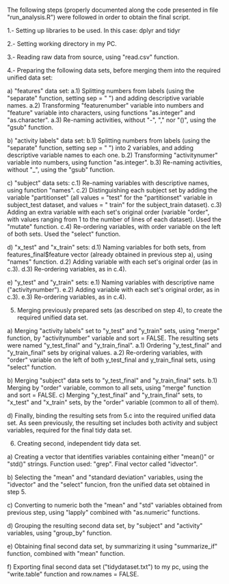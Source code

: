 The following steps (properly documented along the code presented in file "run_analysis.R") were followed in order to obtain the final script.

1.- Setting up libraries to be used.  In this case: dplyr and tidyr

2.- Setting working directory in my PC.

3.- Reading raw data from source, using "read.csv" function.

4.- Preparing the following data sets, before merging them into the required unified data set:

  a) "features" data set:
    a.1) Splitting numbers from labels (using the "separate" function, setting sep = " ") and adding descriptive variable names.
    a.2) Transforming "featurenumber" variable into numbers and "feature" variable into characters, using functions "as.integer" and "as.character".
    a.3) Re-naming activities, without "-", "," nor "()", using the "gsub" function.

  b) "activity labels" data set:
    b.1) Splitting numbers from labels (using the "separate" function, setting sep = " ") into 2 variables, and adding descriptive variable names to each one.
    b.2) Transforming "activitynumer" variable into numbers, using function "as.integer".
    b.3) Re-naming activities, without "_", using the "gsub" function.

  c) "subject" data sets:
    c.1) Re-naming variables with descriptive names, using function "names".
    c.2) Distinguishing each subject set by adding the variable "partitionset" (all values = "test" for the "partitionset" variable in subject_test dataset, and values = " train" for the subject_train dataset).
    c.3) Adding an extra variable with each set's original order (variable "order", with values ranging from 1 to the number of lines of each dataset).  Used the "mutate" function.
    c.4) Re-ordering variables, with order variable on the left of both sets.  Used the "select" function.

  d) "x_test" and "x_train" sets:
    d.1) Naming variables for both sets, from features_final$feature vector (already obtained in previous step a), using "names" function.
    d.2) Adding variable with each set's original order (as in c.3).
    d.3) Re-ordering variables, as in c.4).

  e) "y_test" and "y_train" sets:
    e.1) Naming variables with descriptive name ("activitynumber").
    e.2) Adding variable with each set's original order, as in c.3).
    e.3) Re-ordering variables, as in c.4).

5) Merging previously prepared sets (as described on step 4), to create the required unified data set.

  a) Merging "activity labels" set to "y_test" and "y_train" sets, using "merge" function, by "activitynumber" variable and sort = FALSE.  The resulting sets were named "y_test_final" and "y_train_final".
    a.1) Ordering "y_test_final" and "y_train_final" sets by original values.
    a.2) Re-ordering variables, with "order" variable on the left of both y_test_final and y_train_final sets, using "select" function.

  b) Merging "subject" data sets to "y_test_final" and "y_train_final" sets.
    b.1) Merging by "order" variable, common to all sets, using "merge" function and sort = FALSE.
  c) Merging "y_test_final" and "y_train_final" sets, to "x_test" and "x_train" sets, by the "order" variable (common to all of them).

  d) Finally, binding the resulting sets from 5.c into the required unified data set.  As seen previously, the resulting set includes both activity and subject variables, required for the final tidy data set.

6) Creating second, independent tidy data set.

  a) Creating a vector that identifies variables containing either "mean()" or "std()" strings. Function used: "grep".  Final vector called "idvector".

  b) Selecting the "mean" and "standard deviation" variables, using the "idvector" and the "select" funcion, fron the unified data set obtained in step 5.

  c) Converting to numeric both the "mean" and "std" variables obtained from previous step, using "lapply" combined with "as.numeric" functions.

  d) Grouping the resulting second data set, by "subject" and "activity" variables, using "group_by" function.

  e) Obtaining final second data set, by summarizing it using "summarize_if" function, combined with "mean" function.

  f) Exporting final second data set ("tidydataset.txt") to my pc, using the "write.table" function and row.names = FALSE.